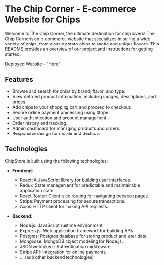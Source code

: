 # The Chip Corner - E-commerce Website for Chips

Welcome to The Chip Corner, the ultimate destination for chip lovers! The Chip Corneris an e-commerce website that specializes in selling a wide variety of chips, from classic potato chips to exotic and unique flavors. This README provides an overview of our project and instructions for getting started.

Deployed Website - "Here"

## Features

- Browse and search for chips by brand, flavor, and type.
- View detailed product information, including images, descriptions, and prices.
- Add chips to your shopping cart and proceed to checkout.
- Secure online payment processing using Stripe.
- User authentication and account management.
- Order history and tracking.
- Admin dashboard for managing products and orders.
- Responsive design for mobile and desktop.

## Technologies

ChipStore is built using the following technologies:

- **Frontend**:
  - React: A JavaScript library for building user interfaces.
  - Redux: State management for predictable and maintainable application state.
  - React Router: Client-side routing for navigating between pages.
  - Stripe: Payment processing for secure transactions.
  - Axios: HTTP client for making API requests.
 

- **Backend**:
  - Node.js: JavaScript runtime environment.
  - Express.js: Web application framework for building APIs.
  - Postgres: Postgres database for storing product and user data.
  - Mongoose: MongoDB object modeling for Node.js.
  - JSON webtoken : Authentication middleware.
  - Stripe API: Integration for online payments.
  - ... (add other backend technologies)



